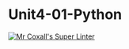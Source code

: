 # Unit4-01-Python
[![Mr Coxall's Super Linter](https://github.com/ICS3U-C-Programming-AlexKapajika/Unit4-01-Python/workflows/Mr%20Coxall's%20Super%20Linter/badge.svg)](https://github.com/ICS3U-C-Programming-AlexKapajika/Unit4-01-Python/actions/)
